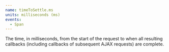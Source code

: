 ```yaml
---
name: timeToSettle.ms
units: milliseconds (ms)
events:
  - Span
---
```


The time, in milliseconds, from the start of the request to when all resulting callbacks (including callbacks of subsequent AJAX requests) are complete.